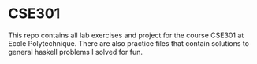 # CSE301

This repo contains all lab exercises and project for the course CSE301 at Ecole Polytechnique. There are also practice files that contain solutions to general haskell problems I solved for fun.
